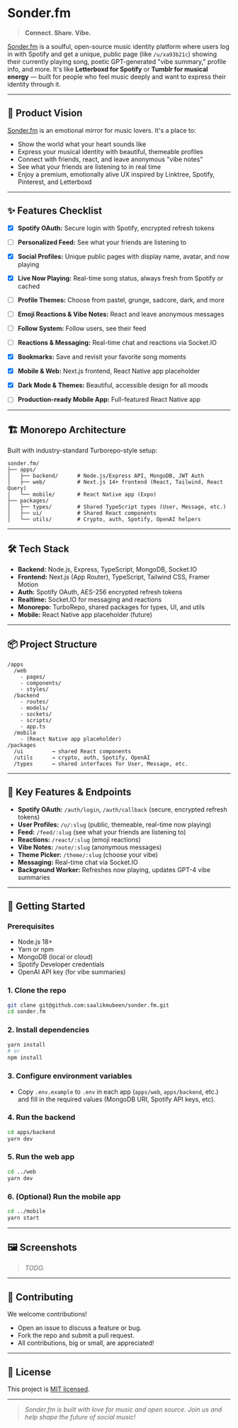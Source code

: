 # Sonder.fm


> **Connect. Share. Vibe.**

[Sonder.fm](https://sonder-fm.vercel.app/) is a soulful, open-source music identity platform where users log in with Spotify and get a unique, public page (like `/u/xa93b21c`) showing their currently playing song, poetic GPT-generated "vibe summary," profile info, and more. It's like **Letterboxd for Spotify** or **Tumblr for musical energy** — built for people who feel music deeply and want to express their identity through it.

---

## 🎯 Product Vision

[Sonder.fm](https://sonder-fm.vercel.app/) is an emotional mirror for music lovers. It's a place to:
- Show the world what your heart sounds like
- Express your musical identity with beautiful, themeable profiles
- Connect with friends, react, and leave anonymous "vibe notes"
- See what your friends are listening to in real time
- Enjoy a premium, emotionally alive UX inspired by Linktree, Spotify, Pinterest, and Letterboxd

---

## ✨ Features Checklist

- [x] **Spotify OAuth:** Secure login with Spotify, encrypted refresh tokens
- [ ] **Personalized Feed:** See what your friends are listening to
- [x] **Social Profiles:** Unique public pages with display name, avatar, and now playing
- [x] **Live Now Playing:** Real-time song status, always fresh from Spotify or cached
- [ ] **Profile Themes:** Choose from pastel, grunge, sadcore, dark, and more
- [ ] **Emoji Reactions & Vibe Notes:** React and leave anonymous messages
- [ ] **Follow System:** Follow users, see their feed
- [ ] **Reactions & Messaging:** Real-time chat and reactions via Socket.IO
- [x] **Bookmarks:** Save and revisit your favorite song moments
- [x] **Mobile & Web:** Next.js frontend, React Native app placeholder
- [x] **Dark Mode & Themes:** Beautiful, accessible design for all moods
- [ ] **Production-ready Mobile App:** Full-featured React Native app



---

## 🏗️ Monorepo Architecture

Built with industry-standard Turborepo-style setup:

```
sonder.fm/
├── apps/
│   ├── backend/      # Node.js/Express API, MongoDB, JWT Auth
│   ├── web/          # Next.js 14+ frontend (React, Tailwind, React Query)
│   └── mobile/       # React Native app (Expo)
├── packages/
│   ├── types/        # Shared TypeScript types (User, Message, etc.)
│   ├── ui/           # Shared React components
│   └── utils/        # Crypto, auth, Spotify, OpenAI helpers
```

---

## 🛠️ Tech Stack

- **Backend:** Node.js, Express, TypeScript, MongoDB, Socket.IO
- **Frontend:** Next.js (App Router), TypeScript, Tailwind CSS, Framer Motion
- **Auth:** Spotify OAuth, AES-256 encrypted refresh tokens
- **Realtime:** Socket.IO for messaging and reactions
- **Monorepo:** TurboRepo, shared packages for types, UI, and utils
- **Mobile:** React Native app placeholder (future)

---

## 📦 Project Structure

```
/apps
  /web
    - pages/
    - components/
    - styles/
  /backend
    - routes/
    - models/
    - sockets/
    - scripts/
    - app.ts
  /mobile
    - (React Native app placeholder)
/packages
  /ui         → shared React components
  /utils      → crypto, auth, Spotify, OpenAI
  /types      → shared interfaces for User, Message, etc.
```

---

## 📝 Key Features & Endpoints

- **Spotify OAuth:** `/auth/login`, `/auth/callback` (secure, encrypted refresh tokens)
- **User Profiles:** `/u/:slug` (public, themeable, real-time now playing)
- **Feed:** `/feed/:slug` (see what your friends are listening to)
- **Reactions:** `/react/:slug` (emoji reactions)
- **Vibe Notes:** `/note/:slug` (anonymous messages)
- **Theme Picker:** `/theme/:slug` (choose your vibe)
- **Messaging:** Real-time chat via Socket.IO
- **Background Worker:** Refreshes now playing, updates GPT-4 vibe summaries

---

## 🚀 Getting Started

### Prerequisites
- Node.js 18+
- Yarn or npm
- MongoDB (local or cloud)
- Spotify Developer credentials
- OpenAI API key (for vibe summaries)

### 1. Clone the repo
```bash
git clone git@github.com:saalikmubeen/sonder.fm.git
cd sonder.fm
```

### 2. Install dependencies
```bash
yarn install
# or
npm install
```

### 3. Configure environment variables
- Copy `.env.example` to `.env` in each app (`apps/web`, `apps/backend`, etc.) and fill in the required values (MongoDB URI, Spotify API keys, etc).

### 4. Run the backend
```bash
cd apps/backend
yarn dev
```

### 5. Run the web app
```bash
cd ../web
yarn dev
```

### 6. (Optional) Run the mobile app
```bash
cd ../mobile
yarn start
```

---

## 🖼️ Screenshots

> _TODO._

---

## 🤝 Contributing

We welcome contributions!

- Open an issue to discuss a feature or bug.
- Fork the repo and submit a pull request.
- All contributions, big or small, are appreciated!

---

## 📄 License

This project is [MIT licensed](LICENSE).

---

> _Sonder.fm is built with love for music and open source. Join us and help shape the future of social music!_